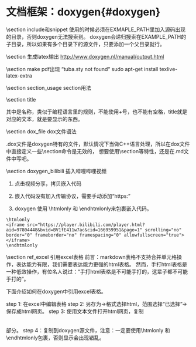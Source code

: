 文档框架：doxygen{#doxygen}
=========================

\section include和snippet
使用的时候必须在EXMAPLE_PATH里加入源码出现的目录，否则doxygen无法搜索到。
doxygen会递归搜索在EXAMPLE_PATH的子目录，所以如果有多个目录下的源文件，只要添加一个父目录就行。

\section 生成latex输出
http://www.doxygen.nl/manual/output.html

\section make pdf出现 “tuba.sty not found“
sudo apt-get install texlive-latex-extra

\section section_usage section用法

\\section <name> title

其中<name>是名称，类似于编程语言里的规则，不能使用+号，也不能有空格，title就是对应的文本，就是要显示的东西。

\section dox_file dox文件语法

.dox文件是doxygen特有的文件，默认情况下当做C++语言处理，所以在dox文件中直接定义一些\\section命令是无效的，
想要使用\\section等特性，还是在.md文件中写吧。

\section doxygen_bilibili 插入哔哩哔哩视频

1. 点击视频分享，拷贝嵌入代码

2. 嵌入代码没有加入传输协议，需要手动添加“https:”

3. doxygen 使用 \\htmlonly 和 \\endhtmlonly来包裹嵌入代码。

~~~{.dox}
\htmlonly
<iframe src="https://player.bilibili.com/player.html?aid=97804448&bvid=BV1fE411w7ac&cid=166959951&page=1" scrolling="no" border="0" frameborder="no" framespacing="0" allowfullscreen="true"> </iframe>
\endhtmlonly
~~~

\section ref_excel 引用excel表格
前言：markdown表格不支持合并单元格操作，表达能力有限，我们需要表达能力更强的html表格。
然而，手打html表格是一种低效操作，有位名人说过：“手打html表格是不可能手打的，这辈子都不可能手打的”。

下面介绍如何在doxygen中引用excel表格。

step 1: 在excel中编辑表格
step 2: 另存为->格式选择html，范围选择“已选择”->保存成html网页。
step 3: 使用文本文件打开html网页，复制<table></table>部分。
step 4：复制到doxygen源文件，注意：一定要使用\\htmlonly 和 \\endhtmlonly包裹，否则显示会出现错乱。
